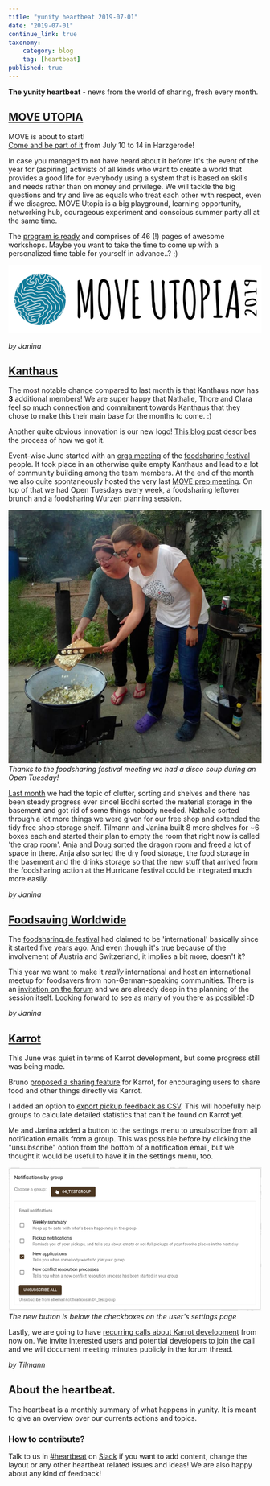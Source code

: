 ```yaml
---
title: "yunity heartbeat 2019-07-01"
date: "2019-07-01"
continue_link: true
taxonomy:
    category: blog
    tag: [heartbeat]
published: true
---
```


**The yunity heartbeat** - news from the world of sharing, fresh every month.

## [MOVE UTOPIA](https://move-utopia.de/)
MOVE is about to start!<br>
[Come and be part of it](https://move-utopia.de/en/anmeldung) from July 10 to 14 in Harzgerode!

In case you managed to not have heard about it before: It's the event of the year for (aspiring) activists of all kinds who want to create a world that provides a good life for everybody using a system that is based on skills and needs rather than on money and privilege. We will tackle the big questions and try and live as equals who treat each other with respect, even if we disagree. MOVE Utopia is a big playground, learning opportunity, networking hub, courageous experiment and conscious summer party all at the same time.

The [program is ready](https://move-utopia.de/de/infos/programm/programm.pdf) and comprises of 46 (!) pages of awesome workshops. Maybe you want to take the time to come up with a personalized time table for yourself in advance..? ;)

![](moveBanner.png)

_by Janina_


## [Kanthaus](https://kanthaus.online)
The most notable change compared to last month is that Kanthaus now has **3** additional members! We are super happy that Nathalie, Thore and Clara feel so much connection and commitment towards Kanthaus that they chose to make this their main base for the months to come. :)

Another quite obvious innovation is our new logo! [This blog post](https://kanthaus.online/blog/2019-06-22_new-logo) describes the process of how we got it.

Event-wise June started with an [orga meeting](https://kanthaus.online/events/2019-05-31_fsde-festival-meeting) of the [foodsharing festival](https://www.foodsharing-festival.org) people. It took place in an otherwise quite empty Kanthaus and lead to a lot of community building among the team members. At the end of the month we also quite spontaneously hosted the very last [MOVE prep meeting](https://kanthaus.online/de/events/2019-06-24_move-meeting). On top of that we had Open Tuesdays every week, a foodsharing leftover brunch and a foodsharing Wurzen planning session.

![](gulaschkanone.jpg)<br>
_Thanks to the foodsharing festival meeting we had a disco soup during an Open Tuesday!_

[Last month](../2019-05-27) we had the topic of clutter, sorting and shelves and there has been steady progress ever since! Bodhi sorted the material storage in the basement and got rid of some things nobody needed. Nathalie sorted through a lot more things we were given for our free shop and extended the tidy free shop storage shelf. Tilmann and Janina built 8 more shelves for ~6 boxes each and started their plan to empty the room that right now is called 'the crap room'. Anja and Doug sorted the dragon room and freed a lot of space in there. Anja also sorted the dry food storage, the food storage in the basement and the drinks storage so that the new stuff that arrived from the foodsharing action at the Hurricane festival could be integrated much more easily.

_by Janina_


## [Foodsaving Worldwide](https://foodsaving.world)
The [foodsharing.de festival](https://www.foodsharing-festival.org) had claimed to be 'international' basically since it started five years ago. And even though it's true because of the involvement of Austria and Switzerland, it implies a bit more, doesn't it?

This year we want to make it _really_ international and host an international meetup for foodsavers from non-German-speaking communities. There is an [invitation on the forum](https://community.foodsaving.world/t/international-meetup-in-berlin-in-august/285) and we are already deep in the planning of the session itself. Looking forward to see as many of you there as possible! :D

_by Janina_

## [Karrot](https://karrot.world)

This June was quiet in terms of Karrot development, but some progress still was being made.

Bruno [proposed a sharing feature](https://community.foodsaving.world/t/sharing-feature/281) for Karrot, for encouraging users to share food and other things directly via Karrot.

I added an option to [export pickup feedback as CSV](https://community.foodsaving.world/t/statistics-about-the-amount-of-saved-food/85/27?u=tiltec). This will hopefully help groups to calculate detailed statistics that can't be found on Karrot yet.

Me and Janina added a button to the settings menu to unsubscribe from all notification emails from a group. This was possible before by clicking the "unsubscribe" option from the bottom of a notification email, but we thought it would be useful to have it in the settings menu, too.

![](unsubscribeAllButton.png)<br>
_The new button is below the checkboxes on the user's settings page_

Lastly, we are going to have [recurring calls about Karrot development](https://community.foodsaving.world/t/weekly-call-about-karrot-development/289) from now on. We invite interested users and potential developers to join the call and we will document meeting minutes publicly in the forum thread.

_by Tilmann_

## About the heartbeat.
The heartbeat is a monthly summary of what happens in yunity. It is meant to give an overview over our currents actions and topics.

### How to contribute?
Talk to us in [#heartbeat](https://yunity.slack.com/messages/heartbeat/) on [Slack](https://slackin.yunity.org) if you want to add content, change the layout or any other heartbeat related issues and ideas! We are also happy about any kind of feedback!
